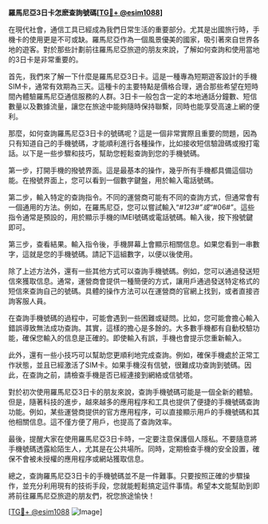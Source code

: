 **羅馬尼亞3日卡怎麽查詢號碼[[TG💪+ @esim1088](https://t.me/s/esim1088)]**

在現代社會，通信工具已經成為我們日常生活的重要部分。尤其是出國旅行時，手機卡的使用更是不可或缺。羅馬尼亞作為一個風景優美的國家，吸引著來自世界各地的遊客。對於那些計劃前往羅馬尼亞旅遊的朋友來說，了解如何查詢和使用當地的3日卡是非常重要的。

首先，我們來了解一下什麼是羅馬尼亞3日卡。這是一種專為短期遊客設計的手機SIM卡，通常有效期為三天。這種卡的主要特點是價格合理，適合那些希望在短時間內體驗羅馬尼亞通信服務的人群。3日卡一般包含一定的本地通話分鐘數、短信數量以及數據流量，讓您在旅途中能夠隨時保持聯繫，同時也能享受高速上網的便利。

那麼，如何查詢羅馬尼亞3日卡的號碼呢？這是一個非常實際且重要的問題，因為只有知道自己的手機號碼，才能順利進行各種操作，比如接收短信驗證碼或撥打電話。以下是一些步驟和技巧，幫助您輕鬆查詢到您的手機號碼。

第一步，打開手機的撥號界面。這是最基本的操作，幾乎所有手機都具備這個功能。在撥號界面上，您可以看到一個數字鍵盤，用於輸入電話號碼。

第二步，輸入特定的查詢指令。不同的運營商可能有不同的查詢方式，但通常會有一個通用的方法。例如，在羅馬尼亞，您可以嘗試輸入“*#123#”或“*#06#”。這些指令通常是預設的，用於顯示手機的IMEI號碼或電話號碼。輸入後，按下撥號鍵即可。

第三步，查看結果。輸入指令後，手機屏幕上會顯示相關信息。如果您看到一串數字，這就是您的手機號碼。請記下這組數字，以便以後使用。

除了上述方法外，還有一些其他方式可以查詢手機號碼。例如，您可以通過發送短信來獲取信息。通常，運營商會提供一種簡便的方式，讓用戶通過發送特定格式的短信來查詢自己的號碼。具體的操作方法可以在運營商的官網上找到，或者直接咨詢客服人員。

在查詢手機號碼的過程中，可能會遇到一些困難或疑問。比如，您可能會擔心輸入錯誤導致無法成功查詢。其實，這樣的擔心是多餘的。大多數手機都有自動校驗功能，確保您輸入的信息是正確的。即使輸入有誤，手機也會提示您重新輸入。

此外，還有一些小技巧可以幫助您更順利地完成查詢。例如，確保手機處於正常工作狀態，並且已經激活了SIM卡。如果手機沒有信號，很難成功查詢到號碼。因此，在查詢之前，請檢查手機是否已經連接到網絡或信號塔。

對於初次使用羅馬尼亞3日卡的朋友來說，查詢手機號碼可能是一個全新的體驗。但是，隨著科技的進步，越來越多的應用程序和工具也提供了便捷的手機號碼查詢功能。例如，某些運營商提供的官方應用程序，可以直接顯示用戶的手機號碼和其他相關信息。這不僅方便了用戶，也提高了查詢效率。

最後，提醒大家在使用羅馬尼亞3日卡時，一定要注意保護個人隱私。不要隨意將手機號碼透露給陌生人，尤其是在公共場所。同時，定期檢查手機的安全設置，確保不會被未授權的應用程序或網站獲取信息。

總之，查詢羅馬尼亞3日卡的手機號碼並不是一件難事。只要按照正確的步驟操作，並充分利用現有的技術手段，您就能輕鬆搞定這件事情。希望本文能幫助到即將前往羅馬尼亞旅遊的朋友們，祝您旅途愉快！

[[TG💪+ @esim1088](https://t.me/s/esim1088) ![Image](https://i.postimg.cc/4NQfJmqS/Snipaste-2025-05-13-00-14-12.png)]